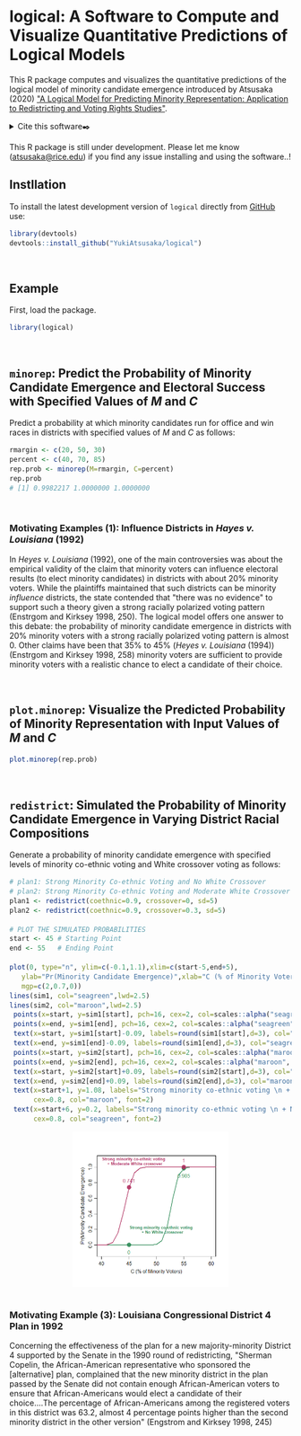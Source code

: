 # logical: A Software to Compute and Visualize Quantitative Predictions of Logical Models

This R package computes and visualizes the quantitative predictions of the logical model of minority candidate emergence introduced by Atsusaka (2020) ["A Logical Model for Predicting Minority Representation: Application to Redistricting and Voting Rights Studies"](https://papers.ssrn.com/sol3/papers.cfm?abstract_id=3637699).

<details>
<summary>Cite this software✒️</summary>

@Manual{,
    title = {logical: A Software to Compute and Visualize Quantitative Predictions of Logical Models},
    author = {Yuki Atsusaka},
    year = {2020},
    note = {R package version 0.0.0},
    url = {https://CRAN.R-project.org/package=logical},
  }
</details>

This R package is still under development. Please let me know ([atsusaka@rice.edu](atsusaka@rice.edu)) if you find any issue installing and using the software..!


## Instllation
To install the latest development version of `logical` directly from
[GitHub](https://github.com/YukiAtsusaka/logical) use:

``` r
library(devtools)
devtools::install_github("YukiAtsusaka/logical")
```
<br>


## Example

First, load the package.

``` r
library(logical)
```

<br/>

## `minorep`: Predict the Probability of Minority Candidate Emergence and Electoral Success with Specified Values of *M* and *C*
Predict a probability at which minority candidates run for office and win races in districts with specified values of *M* and *C* as follows:

```r
rmargin <- c(20, 50, 30)
percent <- c(40, 70, 85)
rep.prob <- minorep(M=rmargin, C=percent)
rep.prob
# [1] 0.9982217 1.0000000 1.0000000
```
<br/>

### Motivating Examples (1): Influence Districts in *Hayes v. Louisiana* (1992)
In *Heyes v. Louisiana* (1992), one of the main controversies was about the empirical validity of the claim that minority voters can influence electoral results (to elect minority candidates) in districts with about 20% minority voters. While the plaintiffs maintained that such districts can be minority *influence* districts, the state contended that "there was no evidence" to support such a theory given a strong racially polarized voting pattern (Enstrgom and Kirksey 1998, 250). The logical model offers one answer to this debate: the probability of minority candidate emergence in districts with 20% minority voters with a strong racially polarized voting pattern is almost 0. Other claims have been that 35% to 45% (*Heyes v. Louisiana* (1994))(Enstrgom and Kirksey 1998, 258) minority voters are sufficient to provide minority voters with a realistic chance to elect a candidate of their choice.

<br/>

## `plot.minorep`: Visualize the Predicted Probability of Minority Representation with Input Values of  *M* and *C*

```r
plot.minorep(rep.prob)
```


<br/>

## `redistrict`: Simulated the Probability of Minority Candidate Emergence in Varying District Racial Compositions
Generate a probability of minority candidate emergence with specified levels of minority co-ethnic voting and White crossover voting as follows:

```r
# plan1: Strong Minority Co-ethnic Voting and No White Crossover
# plan2: Strong Minority Co-ethnic Voting and Moderate White Crossover
plan1 <- redistrict(coethnic=0.9, crossover=0, sd=5)  
plan2 <- redistrict(coethnic=0.9, crossover=0.3, sd=5) 

# PLOT THE SIMULATED PROBABILITIES
start <- 45 # Starting Point
end <- 55   # Ending Point

plot(0, type="n", ylim=c(-0.1,1.1),xlim=c(start-5,end+5),
   ylab="Pr(Minority Candidate Emergence)",xlab="C (% of Minority Voters)",
   mgp=c(2,0.7,0))
lines(sim1, col="seagreen",lwd=2.5)
lines(sim2, col="maroon",lwd=2.5)
 points(x=start, y=sim1[start], pch=16, cex=2, col=scales::alpha("seagreen",0.9))
 points(x=end, y=sim1[end], pch=16, cex=2, col=scales::alpha("seagreen",0.9))
 text(x=start, y=sim1[start]-0.09, labels=round(sim1[start],d=3), col="seagreen")
 text(x=end, y=sim1[end]-0.09, labels=round(sim1[end],d=3), col="seagreen")
 points(x=start, y=sim2[start], pch=16, cex=2, col=scales::alpha("maroon", 0.9))
 points(x=end, y=sim2[end], pch=16, cex=2, col=scales::alpha("maroon", 0.9))
 text(x=start, y=sim2[start]+0.09, labels=round(sim2[start],d=3), col="maroon")
 text(x=end, y=sim2[end]+0.09, labels=round(sim2[end],d=3), col="maroon")
 text(x=start+1, y=1.08, labels="Strong minority co-ethnic voting \n + Moderate White crossover",
      cex=0.8, col="maroon", font=2)
 text(x=start+6, y=0.2, labels="Strong minority co-ethnic voting \n + No White crossover",
      cex=0.8, col="seagreen", font=2)
```

<img src="man/figures/redistrict.png" width="55%" style="display: block; margin: auto;" />

<br/>

### Motivating Example (3): Louisiana Congressional District 4 Plan in 1992

Concerning the effectiveness of the plan for a new majority-minority District 4 supported by the Senate in the 1990 round of redistricting, "Sherman Copelin, the African-American representative who sponsored the [alternative] plan, complained that the new minority district in the plan passed by the Senate did not contain enough African-American voters to ensure that African-Americans would elect a candidate of their choice....The percentage of African-Americans among the registered voters in this district was 63.2, almost 4 percentage points higher than the second minority district in the other version" (Engstrom and Kirksey 1998, 245)

<br/>


